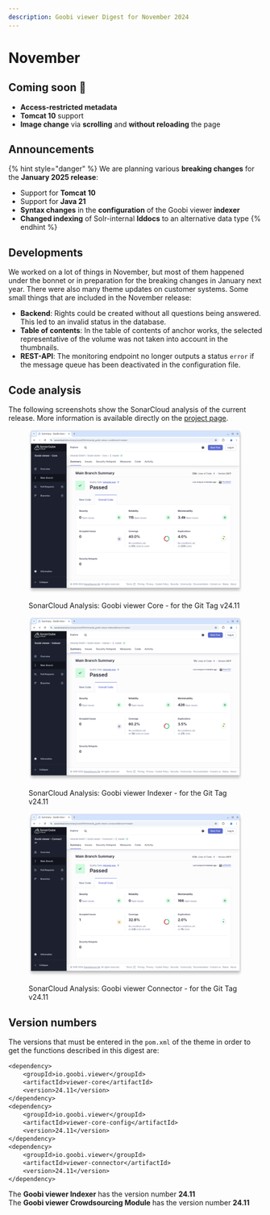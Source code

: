 ```yaml
---
description: Goobi viewer Digest for November 2024
---
```


# November

## Coming soon :rocket:&#x20;

* **Access-restricted metadata**
* **Tomcat 10** support
* **Image change** via **scrolling** and **without reloading** the page

## Announcements

{% hint style="danger" %}
We are planning various **breaking changes** for the **January 2025 release**:

* Support for **Tomcat 10**
* Support for **Java 21**
* **Syntax changes** in the **configuration** of the Goobi viewer **indexer**
* **Changed indexing** of Solr-internal **Iddocs** to an alternative data type
{% endhint %}

## Developments

We worked on a lot of things in November, but most of them happened under the bonnet or in preparation for the breaking changes in January next year. There were also many theme updates on customer systems. Some small things that are included in the November release:

* **Backend**: Rights could be created without all questions being answered. This led to an invalid status in the database.
* **Table of contents**: In the table of contents of anchor works, the selected representative of the volume was not taken into account in the thumbnails.
* **REST-API**: The monitoring endpoint no longer outputs a status `error` if the message queue has been deactivated in the configuration file.

## Code analysis

The following screenshots show the SonarCloud analysis of the current release. More information is available directly on the [project page](https://sonarcloud.io/organizations/intranda/projects).

<figure><img src="../.gitbook/assets/24.11_sonar-core.png" alt=""><figcaption><p>SonarCloud Analysis: Goobi viewer Core - for the Git Tag v24.11</p></figcaption></figure>

<figure><img src="../.gitbook/assets/24.11_sonar-indexer.png" alt=""><figcaption><p>SonarCloud Analysis: Goobi viewer Indexer - for the Git Tag v24.11</p></figcaption></figure>

<figure><img src="../.gitbook/assets/24.11_sonar-connector.png" alt=""><figcaption><p>SonarCloud Analysis: Goobi viewer Connector - for the Git Tag v24.11</p></figcaption></figure>

## Version numbers&#x20;

The versions that must be entered in the `pom.xml` of the theme in order to get the functions described in this digest are:

```markup
<dependency>
    <groupId>io.goobi.viewer</groupId>
    <artifactId>viewer-core</artifactId>
    <version>24.11</version>
</dependency>
<dependency>
    <groupId>io.goobi.viewer</groupId>
    <artifactId>viewer-core-config</artifactId>
    <version>24.11</version>
</dependency>
<dependency>
    <groupId>io.goobi.viewer</groupId>
    <artifactId>viewer-connector</artifactId>
    <version>24.11</version>
</dependency>
```

The **Goobi viewer Indexer** has the version number **24.11**\
The **Goobi viewer Crowdsourcing Module** has the version number **24.11**
